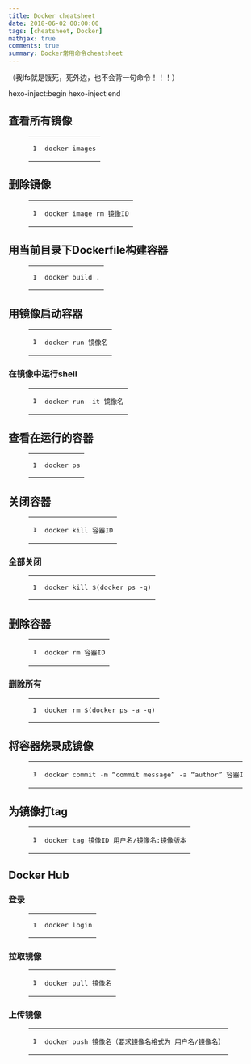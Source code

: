```yaml
---
title: Docker cheatsheet
date: 2018-06-02 00:00:00
tags: [cheatsheet, Docker]
mathjax: true
comments: true
summary: Docker常用命令cheatsheet
---
```

<p>（我lfs就是饿死，死外边，也不会背一句命令！！！）</p>
 hexo-inject:begin  hexo-inject:end <h2 id="查看所有镜像"><a class="headerlink" href="#查看所有镜像" title="查看所有镜像"></a>查看所有镜像</h2><figure class="highlight plain"><table><tr><td class="gutter"><pre><span class="line">1</span><br/></pre></td><td class="code"><pre><span class="line">docker images</span><br/></pre></td></tr></table></figure>
<h2 id="删除镜像"><a class="headerlink" href="#删除镜像" title="删除镜像"></a>删除镜像</h2><figure class="highlight shell"><table><tr><td class="gutter"><pre><span class="line">1</span><br/></pre></td><td class="code"><pre><span class="line">docker image rm 镜像ID</span><br/></pre></td></tr></table></figure>
<h2 id="用当前目录下Dockerfile构建容器"><a class="headerlink" href="#用当前目录下Dockerfile构建容器" title="用当前目录下Dockerfile构建容器"></a>用当前目录下Dockerfile构建容器</h2><figure class="highlight shell"><table><tr><td class="gutter"><pre><span class="line">1</span><br/></pre></td><td class="code"><pre><span class="line">docker build .</span><br/></pre></td></tr></table></figure>
<h2 id="用镜像启动容器"><a class="headerlink" href="#用镜像启动容器" title="用镜像启动容器"></a>用镜像启动容器</h2><figure class="highlight shell"><table><tr><td class="gutter"><pre><span class="line">1</span><br/></pre></td><td class="code"><pre><span class="line">docker run 镜像名</span><br/></pre></td></tr></table></figure>
<h3 id="在镜像中运行shell"><a class="headerlink" href="#在镜像中运行shell" title="在镜像中运行shell"></a>在镜像中运行shell</h3><figure class="highlight shell"><table><tr><td class="gutter"><pre><span class="line">1</span><br/></pre></td><td class="code"><pre><span class="line">docker run -it 镜像名</span><br/></pre></td></tr></table></figure>
<h2 id="查看在运行的容器"><a class="headerlink" href="#查看在运行的容器" title="查看在运行的容器"></a>查看在运行的容器</h2><figure class="highlight shell"><table><tr><td class="gutter"><pre><span class="line">1</span><br/></pre></td><td class="code"><pre><span class="line">docker ps</span><br/></pre></td></tr></table></figure>
<h2 id="关闭容器"><a class="headerlink" href="#关闭容器" title="关闭容器"></a>关闭容器</h2><figure class="highlight shell"><table><tr><td class="gutter"><pre><span class="line">1</span><br/></pre></td><td class="code"><pre><span class="line">docker kill 容器ID</span><br/></pre></td></tr></table></figure>
<h3 id="全部关闭"><a class="headerlink" href="#全部关闭" title="全部关闭"></a>全部关闭</h3><figure class="highlight shell"><table><tr><td class="gutter"><pre><span class="line">1</span><br/></pre></td><td class="code"><pre><span class="line">docker kill $(docker ps -q)</span><br/></pre></td></tr></table></figure>
<h2 id="删除容器"><a class="headerlink" href="#删除容器" title="删除容器"></a>删除容器</h2><figure class="highlight shell"><table><tr><td class="gutter"><pre><span class="line">1</span><br/></pre></td><td class="code"><pre><span class="line">docker rm 容器ID</span><br/></pre></td></tr></table></figure>
<h3 id="删除所有"><a class="headerlink" href="#删除所有" title="删除所有"></a>删除所有</h3><figure class="highlight shell"><table><tr><td class="gutter"><pre><span class="line">1</span><br/></pre></td><td class="code"><pre><span class="line">docker rm $(docker ps -a -q)</span><br/></pre></td></tr></table></figure>
<h2 id="将容器烧录成镜像"><a class="headerlink" href="#将容器烧录成镜像" title="将容器烧录成镜像"></a>将容器烧录成镜像</h2><figure class="highlight shell"><table><tr><td class="gutter"><pre><span class="line">1</span><br/></pre></td><td class="code"><pre><span class="line">docker commit -m “commit message” -a “author” 容器ID 用户名/镜像名:镜像版本</span><br/></pre></td></tr></table></figure>
<h2 id="为镜像打tag"><a class="headerlink" href="#为镜像打tag" title="为镜像打tag"></a>为镜像打tag</h2><figure class="highlight shell"><table><tr><td class="gutter"><pre><span class="line">1</span><br/></pre></td><td class="code"><pre><span class="line">docker tag 镜像ID 用户名/镜像名:镜像版本</span><br/></pre></td></tr></table></figure>
<h2 id="Docker-Hub"><a class="headerlink" href="#Docker-Hub" title="Docker Hub"></a>Docker Hub</h2><h3 id="登录"><a class="headerlink" href="#登录" title="登录"></a>登录</h3><figure class="highlight shell"><table><tr><td class="gutter"><pre><span class="line">1</span><br/></pre></td><td class="code"><pre><span class="line">docker login</span><br/></pre></td></tr></table></figure>
<h3 id="拉取镜像"><a class="headerlink" href="#拉取镜像" title="拉取镜像"></a>拉取镜像</h3><figure class="highlight shell"><table><tr><td class="gutter"><pre><span class="line">1</span><br/></pre></td><td class="code"><pre><span class="line">docker pull 镜像名</span><br/></pre></td></tr></table></figure>
<h3 id="上传镜像"><a class="headerlink" href="#上传镜像" title="上传镜像"></a>上传镜像</h3><figure class="highlight shell"><table><tr><td class="gutter"><pre><span class="line">1</span><br/></pre></td><td class="code"><pre><span class="line">docker push 镜像名（要求镜像名格式为 用户名/镜像名）</span><br/></pre></td></tr></table></figure>

